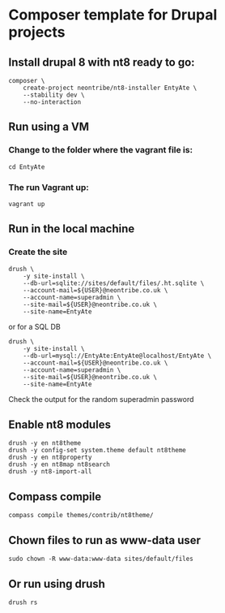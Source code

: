 # Composer template for Drupal projects

## Install drupal 8 with nt8 ready to go:
```
composer \
    create-project neontribe/nt8-installer EntyAte \
    --stability dev \
    --no-interaction
```

## Run using a VM

### Change to the folder where the vagrant file is:

    cd EntyAte

### The run Vagrant up:

    vagrant up

## Run in the local machine

### Create the site

    drush \
        -y site-install \
        --db-url=sqlite://sites/default/files/.ht.sqlite \
        --account-mail=${USER}@neontribe.co.uk \
        --account-name=superadmin \
        --site-mail=${USER}@neontribe.co.uk \
        --site-name=EntyAte

or for a SQL DB

    drush \
        -y site-install \
        --db-url=mysql://EntyAte:EntyAte@localhost/EntyAte \
        --account-mail=${USER}@neontribe.co.uk \
        --account-name=superadmin \
        --site-mail=${USER}@neontribe.co.uk \
        --site-name=EntyAte

Check the output for the random superadmin password

## Enable nt8 modules

    drush -y en nt8theme
    drush -y config-set system.theme default nt8theme
    drush -y en nt8property
    drush -y en nt8map nt8search
    drush -y nt8-import-all

## Compass compile

    compass compile themes/contrib/nt8theme/

## Chown files to run as www-data user

    sudo chown -R www-data:www-data sites/default/files

## Or run using drush

    drush rs

